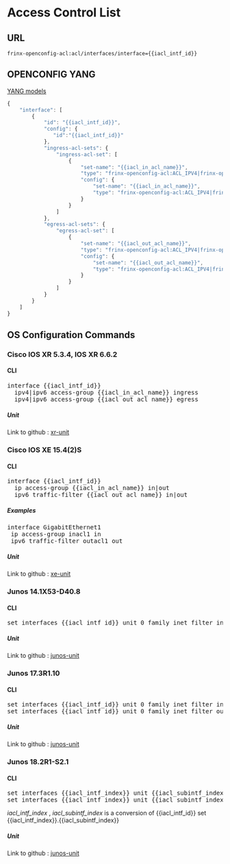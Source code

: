 # Access Control List

## URL

```
frinx-openconfig-acl:acl/interfaces/interface={{iacl_intf_id}}
```

## OPENCONFIG YANG

[YANG models](https://github.com/FRINXio/openconfig/tree/master/acl/src/main/yang)

```javascript
{
    "interface": [
        {
            "id": "{{iacl_intf_id}}",
            "config": {
               "id":"{{iacl_intf_id}}"
            },
            "ingress-acl-sets": {
                "ingress-acl-set": [
                    {
                        "set-name": "{{iacl_in_acl_name}}",
                        "type": "frinx-openconfig-acl:ACL_IPV4|frinx-openconfig-acl:ACL_IPV6",
                        "config": {
                            "set-name": "{{iacl_in_acl_name}}",
                            "type": "frinx-openconfig-acl:ACL_IPV4|frinx-openconfig-acl:ACL_IPV6"
                        }
                    }
                ]
            },
            "egress-acl-sets": {
                "egress-acl-set": [
                    {
                        "set-name": "{{iacl_out_acl_name}}",
                        "type": "frinx-openconfig-acl:ACL_IPV4|frinx-openconfig-acl:ACL_IPV6",
                        "config": {
                            "set-name": "{{iacl_out_acl_name}}",
                            "type": "frinx-openconfig-acl:ACL_IPV4|frinx-openconfig-acl:ACL_IPV6"
                        }
                    }
                ]
            }
        }
    ]
}
```

## OS Configuration Commands

### Cisco IOS XR 5.3.4, IOS XR 6.6.2

#### CLI

<pre>
interface {{iacl_intf_id}}
  ipv4|ipv6 access-group {{iacl_in_acl_name}} ingress
  ipv4|ipv6 access-group {{iacl_out_acl_name}} egress
</pre>

##### Unit

Link to github : [xr-unit](https://github.com/FRINXio/cli-units/tree/master/ios-xr/acl)

### Cisco IOS XE 15.4(2)S

#### CLI

<pre>
interface {{iacl_intf_id}}
  ip access-group {{iacl_in_acl_name}} in|out
  ipv6 traffic-filter {{iacl_out_acl_name}} in|out
</pre>

##### Examples

<pre>
interface GigabitEthernet1
 ip access-group inacl1 in
 ipv6 traffic-filter outacl1 out
</pre>

##### Unit

Link to github : [xe-unit](https://github.com/FRINXio/cli-units/tree/master/ios/acl)

### Junos 14.1X53-D40.8

#### CLI

<pre>
set interfaces {{iacl_intf_id}} unit 0 family inet filter input {{iacl_in_acl_name}}
</pre>

##### Unit

Link to github : [junos-unit](https://github.com/FRINXio/cli-units/tree/master/junos/acl)

### Junos 17.3R1.10

#### CLI

<pre>
set interfaces {{iacl_intf_id}} unit 0 family inet filter input {{iacl_in_acl_name}}
set interfaces {{iacl_intf_id}} unit 0 family inet filter output {{iacl_out_acl_name}}
</pre>

##### Unit

Link to github : [junos-unit](https://github.com/FRINXio/unitopo-units/tree/master/junos/junos-17/junos-17-acl-unit)

### Junos 18.2R1-S2.1

#### CLI

<pre>
set interfaces {{iacl_intf_index}} unit {{iacl_subintf_index}} family inet filter input {{iacl_in_acl_name}}
set interfaces {{iacl_intf_index}} unit {{iacl_subintf_index}} family inet filter output {{iacl_out_acl_name}}
</pre>

*iacl_intf_index* , *iacl_subintf_index* is a conversion of {{iacl_intf_id}} set {{iacl_intf_index}}.{{iacl_subintf_index}}

##### Unit

Link to github : [junos-unit](https://github.com/FRINXio/unitopo-units/tree/master/junos/junos-18/junos-18-acl-unit)
